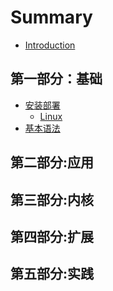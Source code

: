 # Summary

* [Introduction](README.md)

## 第一部分：基础

* [安装部署](chapter-1/README.md)
  * [Linux](chapter-1/linux_install.md)
* [基本语法](chapter-2/README.md)

## 第二部分:应用

## 第三部分:内核

## 第四部分:扩展

## 第五部分:实践